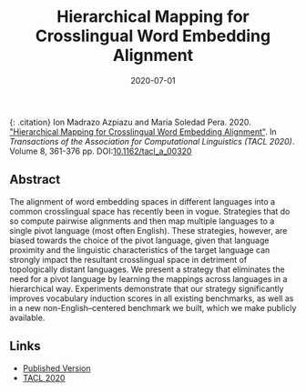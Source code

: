 ﻿---
title: "Hierarchical Mapping for Crosslingual Word Embedding Alignment"
date: 2020-07-01
project: ir-read-multi
type: paper
doi: 10.1162/tacl_a_00320
---

{: .citation}
Ion Madrazo Azpiazu and Maria Soledad Pera. 2020. ["Hierarchical Mapping for Crosslingual Word Embedding Alignment"](#). In <cite>Transactions of the Association for Computational Linguistics (TACL 2020)</cite>. Volume 8, 361-376 pp. DOI:[10.1162/tacl_a_00320](https://doi.org/10.1162/tacl_a_00320)

## Abstract

The alignment of word embedding spaces in different languages into a common crosslingual space has recently been in vogue. Strategies that do so compute pairwise alignments and then map multiple languages to a single pivot language (most often English). These strategies, however, are biased towards the choice of the pivot language, given that language proximity and the linguistic characteristics of the target language can strongly impact the resultant crosslingual space in detriment of topologically distant languages. We present a strategy that eliminates the need for a pivot language by learning the mappings across languages in a hierarchical way. Experiments demonstrate that our strategy significantly improves vocabulary induction scores in all existing benchmarks, as well as in a new non-English–centered benchmark we built, which we make publicly available.

## Links

* [Published Version](https://doi.org/10.1162/tacl_a_00320)
* [TACL 2020](https://www.mitpressjournals.org/doi/abs/10.1162/tacl_a_00320)
